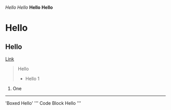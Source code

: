 *Hello* _Hello_
**Hello** __Hello__
# Hello 
## Hello
[Link](https://stbui02.github.io/cse15l-lab-reports/index.html)
> Hello
> * Hello 1
1. One
---
'Boxed Hello'
'''
Code Block Hello
'''
